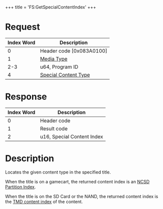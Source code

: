 +++
title = 'FS:GetSpecialContentIndex'
+++

# Request

| Index Word | Description                                                               |
|------------|---------------------------------------------------------------------------|
| 0          | Header code \[0x083A0100\]                                                |
| 1          | [Media Type](Filesystem_services#mediatype "wikilink")                    |
| 2-3        | u64, Program ID                                                           |
| 4          | [Special Content Type](Filesystem_services#specialcontenttype "wikilink") |

# Response

| Index Word | Description                |
|------------|----------------------------|
| 0          | Header code                |
| 1          | Result code                |
| 2          | u16, Special Content Index |

# Description

Locates the given content type in the specified title.

When the title is on a gamecart, the returned content index is an [NCSD Partition Index](NCSD "wikilink").

When the title is on the SD Card or the NAND, the returned content index is the [TMD content index](Title_metadata "wikilink") of the content.
